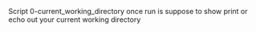 Script 0-current_working_directory once run is suppose to show print or echo out your current working directory
